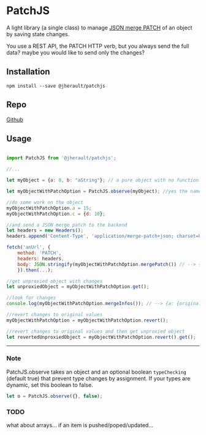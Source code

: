 
# PatchJS
A light library (a single class) to manage [JSON merge PATCH](https://tools.ietf.org/html/rfc7386) of an object by saving state changes.


You use a REST API, the PATCH HTTP verb, but you always send the full data? maybe you would like to send only the changes?

## Installation

```
npm install --save @jherault/patchjs
```

## Repo

[Github](https://github.com/jherault/PatchJS)

## Usage

```javascript

import PatchJS from '@jherault/patchjs';

//...

let myObject = {a: 0, b: "aString"}; // a pure object with no function 

let myObjectWithPatchOption = PatchJS.observe(myObject); //yes the name of this variable is a bit longer but...

//do some work on the object
myObjectWithPatchOption.a = 15;
myObjectWithPatchOption.c = {d: 10};

//and send a JSON merge patch to the backend
let headers = new Headers();
headers.append('Content-Type', 'application/merge-patch+json; charset=UTF-8'); //or 'applciation/json' if you prefer but 'merge-patch+json' is the right subtype 

fetch('anUrl', { 
    method: 'PATCH', 
    headers: headers, 
    body: JSON.stringify(myObjectWithPatchOption.mergePatch()) // --> {"a":15,"c":{"d":10}}
    }).then(...);

//get unproxied object with changes
let unproxiedObject = myObjectWithPatchOption.get();

//look for changes
console.log(myObjectWithPatchOption.mergeInfos()); // --> {a: {original: 0, current: 15}, c: {original: null, current: {d: 10}}}

//revert changes to original values
myObjectWithPatchOption = myObjectWithPatchOption.revert();

//revert changes to original values and then get unproxied object
let revertedUnproxiedObject = myObjectWithPatchOption.revert().get();


```

----------
### Note
PatchJS.observe takes an object and an optional boolean ```typeChecking``` (default true) that prevent type changes by assignment. If your types are dynamic, set this boolean to false.
```javascript
let o = PatchJS.observe({}, false);
```

### TODO
what about arrays... if an item is pushed/poped/updated...